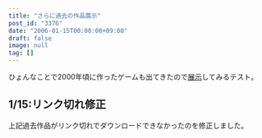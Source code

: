 ```yaml
---
title: "さらに過去の作品展示"
post_id: "3376"
date: "2006-01-15T00:00:00+09:00"
draft: false
image: null
tag: []
---
```



ひょんなことで2000年頃に作ったゲームも出てきたので[展示](/tag/hsp)してみるテスト。
## 1/15:リンク切れ修正
上記過去作品がリンク切れでダウンロードできなかったのを修正しました。

